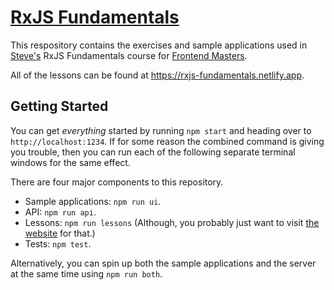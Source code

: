 # [RxJS Fundamentals](https://frontendmasters.com/courses/rx-js/)

This respository contains the exercises and sample applications used in [Steve's](https://twitter.com/stevekinney) RxJS Fundamentals course for [Frontend Masters](https://frontendmasters.com).

All of the lessons can be found at https://rxjs-fundamentals.netlify.app.

## Getting Started

You can get _everything_ started by running `npm start` and heading over to `http://localhost:1234`. If for some reason the combined command is giving you trouble, then you can run each of the following separate terminal windows for the same effect.

There are four major components to this repository.

- Sample applications: `npm run ui`.
- API: `npm run api`.
- Lessons: `npm run lessons` (Although, you probably just want to visit [the website](https://rxjs-fundamentals.netlify.app) for that.)
- Tests: `npm test`.

Alternatively, you can spin up both the sample applications and the server at the same time using `npm run both`.
